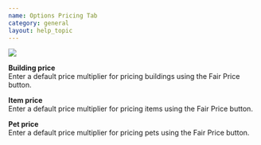```yaml
---
name: Options Pricing Tab
category: general
layout: help_topic
---
```

[![](https://lohcdn.com/images/t_optionspricing.jpg)](https://lohcdn.com/images/optionspricing.jpg)

**Building price**  
Enter a default price multiplier for pricing buildings using the Fair Price button.

**Item price**  
Enter a default price multiplier for pricing items using the Fair Price button.

**Pet price**  
Enter a default price multiplier for pricing pets using the Fair Price button.